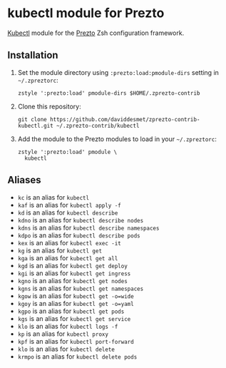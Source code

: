 # kubectl module for Prezto

[Kubectl](https://github.com/kubernetes/kubectl) module for the [Prezto](https://github.com/sorin-ionescu/prezto) Zsh configuration framework.

## Installation

1. Set the module directory using `:prezto:load:pmodule-dirs` setting in `~/.zpreztorc`:
    ```
    zstyle ':prezto:load' pmodule-dirs $HOME/.zprezto-contrib
    ```

2. Clone this repository:
    ```
    git clone https://github.com/daviddesmet/zprezto-contrib-kubectl.git ~/.zprezto-contrib/kubectl
    ```

3. Add the module to the Prezto modules to load in your `~/.zpreztorc`:
    ```
    zstyle ':prezto:load' pmodule \
      kubectl
    ```

## Aliases

- `kc` is an alias for `kubectl`
- `kaf` is an alias for `kubectl apply -f`
- `kd` is an alias for `kubectl describe`
- `kdno` is an alias for `kubectl describe nodes`
- `kdns` is an alias for `kubectl describe namespaces`
- `kdpo` is an alias for `kubectl describe pods`
- `kex` is an alias for `kubectl exec -it`
- `kg` is an alias for `kubectl get`
- `kga` is an alias for `kubectl get all`
- `kgd` is an alias for `kubectl get deploy`
- `kgi` is an alias for `kubectl get ingress`
- `kgno` is an alias for `kubectl get nodes`
- `kgns` is an alias for `kubectl get namespaces`
- `kgow` is an alias for `kubectl get -o=wide`
- `kgoy` is an alias for `kubectl get -o=yaml`
- `kgpo` is an alias for `kubectl get pods`
- `kgs` is an alias for `kubectl get service`
- `klo` is an alias for `kubectl logs -f`
- `kp` is an alias for `kubectl proxy`
- `kpf` is an alias for `kubectl port-forward`
- `klo` is an alias for `kubectl delete`
- `krmpo` is an alias for `kubectl delete pods`
